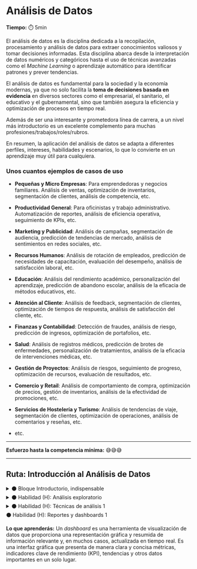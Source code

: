 # Análisis de Datos

**Tiempo:** :stopwatch: 5min

El análisis de datos es la disciplina dedicada a la recopilación, procesamiento y análisis de datos para extraer conocimientos valiosos y tomar decisiones informadas. Esta disciplina abarca desde la interpretación de datos numéricos y categóricos hasta el uso de técnicas avanzadas como el *Machine Learning* o aprendizaje automático para identificar patrones y prever tendencias.

El análisis de datos es fundamental para la sociedad y la economía modernas, ya que no solo facilita la **toma de decisiones basada en evidencia** en diversos sectores como el empresarial, el sanitario, el educativo y el gubernamental, sino que también asegura la eficiencia y optimización de procesos en tiempo real.

Además de ser una interesante y prometedora línea de carrera, a un nivel más introductorio es un excelente complemento para muchas profesiones/trabajos/roles/rubros. 

En resumen, la aplicación del análisis de datos se adapta a diferentes perfiles, intereses, habilidades y escenarios, lo que lo convierte en un aprendizaje muy útil para cualquiera.

### **Unos cuantos ejemplos de casos de uso**

- **Pequeñas y Micro Empresas**: Para emprendedoras y negocios familiares. Análisis de ventas, optimización de inventarios, segmentación de clientes, análisis de competencia, etc.

- **Productividad General**: Para oficinistas y trabajo administrativo. Automatización de reportes, análisis de eficiencia operativa, seguimiento de KPIs, etc.

- **Marketing y Publicidad**: Análisis de campañas, segmentación de audiencia, predicción de tendencias de mercado, análisis de sentimientos en redes sociales, etc.

- **Recursos Humanos**: Análisis de rotación de empleados, predicción de necesidades de capacitación, evaluación del desempeño, análisis de satisfacción laboral, etc.

- **Educación**: Análisis del rendimiento académico, personalización del aprendizaje, predicción de abandono escolar, análisis de la eficacia de métodos educativos, etc.

- **Atención al Cliente**: Análisis de feedback, segmentación de clientes, optimización de tiempos de respuesta, análisis de satisfacción del cliente, etc.

- **Finanzas y Contabilidad**: Detección de fraudes, análisis de riesgo, predicción de ingresos, optimización de portafolios, etc.

- **Salud**: Análisis de registros médicos, predicción de brotes de enfermedades, personalización de tratamientos, análisis de la eficacia de intervenciones médicas, etc.

- **Gestión de Proyectos**: Análisis de riesgos, seguimiento de progreso, optimización de recursos, evaluación de resultados, etc.

- **Comercio y Retail**: Análisis de comportamiento de compra, optimización de precios, gestión de inventarios, análisis de la efectividad de promociones, etc.

- **Servicios de Hostelería y Turismo**: Análisis de tendencias de viaje, segmentación de clientes, optimización de operaciones, análisis de comentarios y reseñas, etc.

- etc.

---

**Esfuerzo hasta la competencia mínima:** 😅😅😅

---

## Ruta: Introducción al Análisis de Datos

<details>
<summary>⚫ Bloque Introductorio, indispensable</summary>

Esta introducción busca proporcionarte una comprensión clara y concisa de lo que trata esta disciplina, en un formato flexible y con poco compromiso. En tan solo 2 semanas, dedicando aproximadamente 5 horas por semana a tu propio ritmo, explorarás los conceptos básicos y tendrás la oportunidad de aplicar parte de lo aprendido en un reto o mini proyecto práctico.

**Lo que aprenderás:**

**◼️ Módulo 1**: 
Conocimiento fundamental en formato de lecturas, videos, etc. + reflexión y participación en comentarios y foros de discusión.

1. ¿Qué es exactamente?

2. ¿Para qué sirve en la vida cotidiana de la gente?

3. ¿Cuáles son las herramientas, tecnologías o métodos clave que se utilizan?

4. ¿Qué perspectivas y oportunidades existen?

**◼️ Módulo 2**: Conocimiento fundamental en formato de lecturas, videos, etc. + reflexión y participación en comentarios y foros de discusión + trabajo en un reto práctico.

Te proponemos la aplicación de parte de lo aprendido, y la reflexión sobre tu propio proceso de autoaprendizaje y motivación para continuar.

## En estas primeras 3 habilidades aprenderás a hacer una segmentación de clientes.

</details>

<details>
<summary>⚫ Habilidad (H): Análisis exploratorio</summary>

**Lo que aprenderás:**
La habilidad de hacer un análisis exploratorio de datos (AED) es una etapa crucial que tiene como objetivo obtener una comprensión inicial y general de los datos antes de aplicar técnicas o métricas. Es una práctica común en la ciencia de datos y la estadística, y se utiliza para descubrir patrones, tendencias, relaciones y anomalías en los datos de manera exploratoria e informal.

</details>

<details>
<summary>⚫ Habilidad (H): Técnicas de análisis 1</summary>

**Lo que aprenderás:**
Las técnicas de análisis pueden ser muy variadas, pues dependen del problema que se pretende solucionar, incluso se pueden utilizar distintas técnicas combinadas para llegar a un resultado o profundizar los hallazgos. En este hito vamos a aplicar una técnica de análisis para segmentar clientes a través de lo que se conoce como RFM.

</details>

<summary>⚫ Habilidad (H): Reportes y dashboards 1</summary>

**Lo que aprenderás:**
Un *dashboard* es una herramienta de visualización de datos que proporciona una representación gráfica y resumida de información relevante y, en muchos casos, actualizada en tiempo real. Es una interfaz gráfica que presenta de manera clara y concisa métricas, indicadores clave de rendimiento (KPI), tendencias y otros datos importantes en un solo lugar.

</details>

